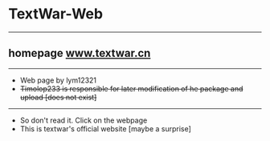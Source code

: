 # TextWar-Web

------------

## homepage www.textwar.cn
------------
- Web page by lym12321
- ~~Timolop233 is responsible for later modification of he package and upload [does not exist]~~

------------


- So don't read it. Click on the webpage
- This is textwar's official website [maybe a surprise]